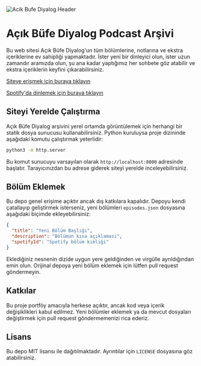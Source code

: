 ![Acik Bufe Diyalog Header](https://github.com/user-attachments/assets/4a3aef48-b4b9-4938-8196-bc84cf13358f)

# Açık Büfe Diyalog Podcast Arşivi

Bu web sitesi Açık Büfe Diyalog'un tüm bölümlerine, notlarına ve ekstra içeriklerine ev sahipliği yapmaktadır. İster yeni bir dinleyici olun, ister uzun zamandır aramızda olun, şu ana kadar yaptığımız her sohbete göz atabilir ve ekstra içeriklerin keyfini çıkarabilirsiniz.

[Siteye erişmek için buraya tıklayın](https://erdagege.github.io/podcast-archive/)

[Spotify'da dinlemek için buraya tıklayın](https://open.spotify.com/show/5IkatgeB5ZBbbAADZC9Tty?si=e9630574a6014c1b)

## Siteyi Yerelde Çalıştırma

Açık Büfe Diyalog arşivini yerel ortamda görüntülemek için herhangi bir statik dosya sunucusu kullanabilirsiniz. Python kuruluysa proje dizininde aşağıdaki komutu çalıştırmak yeterlidir:

```bash
python3 -m http.server
```

Bu komut sunucuyu varsayılan olarak `http://localhost:8000` adresinde başlatır. Tarayıcınızdan bu adrese giderek siteyi yerelde inceleyebilirsiniz.

## Bölüm Eklemek

Bu depo genel erişime açıktır ancak dış katkılara kapalıdır. Depoyu kendi
çatallayıp geliştirmek isterseniz, yeni bölümleri `episodes.json` dosyasına
aşağıdaki biçimde ekleyebilirsiniz:

```json
{
  "title": "Yeni Bölüm Başlığı",
  "description": "Bölümün kısa açıklaması",
  "spotifyId": "Spotify bölüm kimliği"
}
```

Eklediğiniz nesnenin dizide uygun yere geldiğinden ve virgülle ayrıldığından
emin olun. Orijinal depoya yeni bölüm eklemek için lütfen pull request
göndermeyin.

## Katkılar

Bu proje portföy amacıyla herkese açıktır, ancak kod veya içerik değişiklikleri
kabul edilmez. Yeni bölümler eklemek ya da mevcut dosyaları değiştirmek için
pull request göndermemenizi rica ederiz.

## Lisans

Bu depo MIT lisansı ile dağıtılmaktadır. Ayrıntılar için `LICENSE` dosyasına göz atabilirsiniz.
